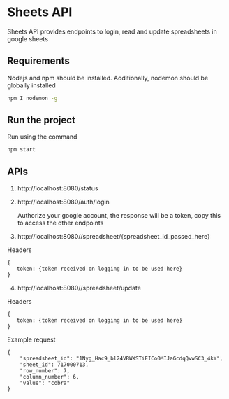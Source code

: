 # Sheets API
Sheets API provides endpoints to login, read and update spreadsheets in google sheets

## Requirements

Nodejs and npm should be installed. Additionally, nodemon should be globally installed

```bash
npm I nodemon -g
```

## Run the project

Run using the command
```bash
npm start
```

## APIs
1. http://localhost:8080/status

2. http://localhost:8080/auth/login

   Authorize your google account, the response will be a token, copy this to access the other endpoints

3. http://localhost:8080//spreadsheet/{spreadsheet_id_passed_here}

Headers
```
{
   token: {token received on logging in to be used here}
}
```

4. http://localhost:8080//spreadsheet/update

Headers
```
{
   token: {token received on logging in to be used here}
}
```

Example request
```
{
    "spreadsheet_id": "1Nyg_Hac9_bl24VBWXSTiEICo0MIJaGcdqQvwSC3_4kY", 
    "sheet_id": 717000713, 
    "row_number": 7,
    "column_number": 6, 
    "value": "cobra"
}
```